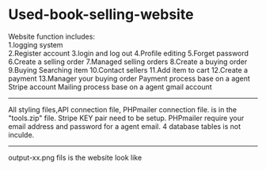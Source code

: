 # Used-book-selling-website
Website function includes:  
1.logging system <br>
2.Register account 
3.login and log out 
4.Profile editing 
5.Forget password 
6.Create a selling order 
7.Managed selling orders 
8.Create a buying order
9.Buying Searching item 
10.Contact sellers 
11.Add item to cart 
12.Create a payment 
13.Manager your buying order
Payment process base on a agent Stripe account
Mailing process base on a agent gmail account

-------------------------------------------------------------------------------------------
All styling files,API connection file, PHPmailer connection file. is in the "tools.zip" file.
Stripe KEY pair need to be setup.
PHPmailer require your email address and password for a agent email.
4 database tables is not inculde.

--------------------------------------------------------------------------------------------
output-xx.png fils is the website look like
